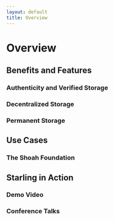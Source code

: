 ```yaml
---
layout: default
title: Overview
---
```


# Overview

## Benefits and Features

### Authenticity and Verified Storage

### Decentralized Storage

### Permanent Storage

## Use Cases

### The Shoah Foundation

## Starling in Action

### Demo Video

### Conference Talks